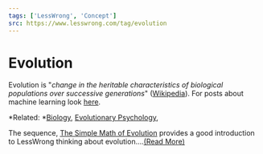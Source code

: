 ```yaml
---
tags: ['LessWrong', 'Concept']
src: https://www.lesswrong.com/tag/evolution
---
```


# Evolution
Evolution is "*change in the heritable characteristics of biological populations over successive generations*" ([Wikipedia](https://en.wikipedia.org/wiki/Evolution)). For posts about machine learning look [here](https://www.lesswrong.com/tag/machine-learning?showPostCount=false&useTagName=false).

*Related: *[Biology](https://www.lesswrong.com/tag/biology?showPostCount=true&useTagName=true), [Evolutionary Psychology](https://www.lesswrong.com/tag/evolutionary-psychology?showPostCount=true&useTagName=true),

The sequence, [The Simple Math of Evolution](https://www.lesswrong.com/s/MH2b8NfWv22dBtrs8) provides a good introduction to LessWrong thinking about evolution....[(Read More)]()

